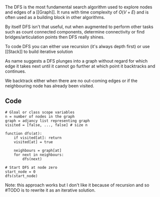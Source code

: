 The DFS is the most fundamental search algorithm used to explore nodes and edges of a [[Graph]]. It runs with time complexity of $O(V+E)$ and is often used as a building block in other algorithms. 

By itself DFS isn't that useful, nut when augmented to perform other tasks such as count connected components, determine connectivity or find bridges/articulation points then DFS really shines.

To code DFS you can either use recursion (it's always depth first) or use [[Stack]] to build iterative solution

As name suggests a DFS plunges into a graph without regard for which edge it takes next until it cannot go further at which point it backtracks and continues.

We backtrack either when there are no out-coming edges or if the neighbouring node has already been visited.

## Code
```pseudo
# Gloal or class scope variables
n = number of nodes in the graph
graph = adjancy list representing graph
visited = [false, ..., false] # size n

function dfs(at):
	if visited[at]: return
	visited[at] = true

	neighbours = graph[at]
	for next in neighbours:
		dfs(next)

# Start DFS at node zero
start_node = 0
dfs(start_node)
```

Note: this approach works but I don't like it because of recursion and so #TODO is to rewrite it as an iterative solution.